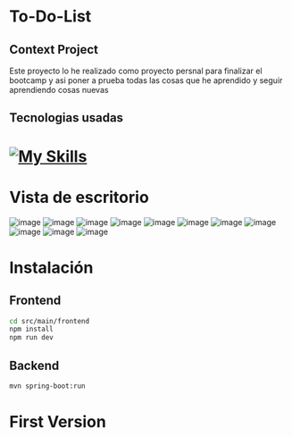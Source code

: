 # To-Do-List
## Context Project 
Este proyecto lo he realizado como proyecto persnal para finalizar el bootcamp y asi poner a prueba todas las cosas que he aprendido y seguir aprendiendo cosas nuevas
## Tecnologias usadas
# [![My Skills](https://skillicons.dev/icons?i=ts,html,sass,vite,vue,spring,java)](https://skillicons.dev)
# Vista de escritorio
![image](https://user-images.githubusercontent.com/116893351/234126870-d8ad4cba-5d24-467c-b75d-dfe63fe8be0f.png)
![image](https://user-images.githubusercontent.com/116893351/234126913-21a29b8d-5dd8-42ff-ab53-1cd9131f9924.png)
![image](https://user-images.githubusercontent.com/116893351/234126960-922e24ba-3831-4481-963a-e3696530e072.png)
![image](https://user-images.githubusercontent.com/116893351/234126998-359bff6f-e4a2-405e-9c25-e351fcc8c450.png)
![image](https://user-images.githubusercontent.com/116893351/234127071-6182d941-59c8-4c02-b655-852cfb23b353.png)
![image](https://user-images.githubusercontent.com/116893351/234127146-630ba32e-e758-44dd-a4ac-cc2ec8893876.png)
![image](https://user-images.githubusercontent.com/116893351/234127226-2b1d5cf9-5bb5-45b5-9ed1-c691c14ca199.png)
![image](https://user-images.githubusercontent.com/116893351/234127277-ca3ccb4d-a565-47e4-a521-f01730715e3b.png)
![image](https://user-images.githubusercontent.com/116893351/234127347-088f76e7-d621-4729-8106-8585d2abf2ba.png)
![image](https://user-images.githubusercontent.com/116893351/234127513-2128a3d6-0baa-4e4a-b1e8-4d66a6e496a9.png)
![image](https://user-images.githubusercontent.com/116893351/234127594-e7876c88-2827-4fab-aa53-974eb32df1cc.png)
# Instalación

## Frontend
```sh
cd src/main/frontend
npm install
npm run dev
```
## Backend
```sh
mvn spring-boot:run
```
# First Version
